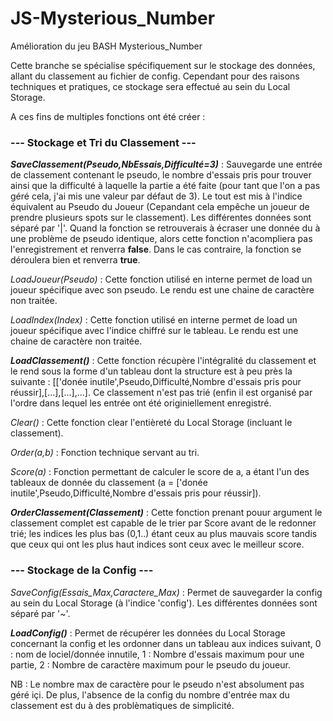 # JS-Mysterious_Number
Amélioration du jeu BASH Mysterious_Number

Cette branche se spécialise spécifiquement sur le stockage des données, allant du classement au fichier de config.
Cependant pour des raisons techniques et pratiques, ce stockage sera effectué au sein du Local Storage.

A ces fins de multiples fonctions ont été créer :



### --- Stockage et Tri du Classement ---

   ***SaveClassement(Pseudo,NbEssais,Difficulté=3)*** : Sauvegarde une entrée de classement contenant le pseudo, le nombre d'essais pris pour trouver ainsi que la difficulté à laquelle la partie a été faite (pour tant que l'on a pas géré cela, j'ai mis une valeur par défaut de 3). Le tout est mis à l'indice équivalent au Pseudo du Joueur (Cepandant cela empêche un joueur de prendre plusieurs spots sur le classement). Les différentes données sont séparé par '|'. Quand la fonction se retrouverais à écraser une donnée du à une problème de pseudo identique, alors cette fonction n'acompliera pas l'enregistrement et renverra **false**. Dans le cas contraire, la fonction se déroulera bien et renverra **true**.

   *LoadJoueur(Pseudo)* : Cette fonction utilisé en interne permet de load un joueur spécifique avec son pseudo. Le rendu est une chaine de caractère non traitée.

   *LoadIndex(Index)* : Cette fonction utilisé en interne permet de load un joueur spécifique avec l'indice chiffré sur le tableau. Le rendu est une chaine de caractère non traitée.

   ***LoadClassement()*** : Cette fonction récupère l'intégralité du classement et le rend sous la forme d'un tableau dont la structure est à peu près la suivante : [['donée inutile',Pseudo,Difficulté,Nombre d'essais pris pour réussir],[...],[...],...]. Ce classement n'est pas trié (enfin il est organisé par l'ordre dans lequel les entrée ont été originiellement enregistré.

   *Clear()* : Cette fonction clear l'entièreté du Local Storage (incluant le classement).

   *Order(a,b)* : Fonction technique servant au tri.

   *Score(a)* : Fonction permettant de calculer le score de a, a étant l'un des tableaux de donnée du classement (a = ['donée inutile',Pseudo,Difficulté,Nombre d'essais pris pour réussir]).

   ***OrderClassement(Classement)*** : Cette fonction prenant pouur argument le classement complet est capable de le trier par Score avant de le redonner trié; les indices les plus bas (0,1..) étant ceux au plus mauvais score tandis que ceux qui ont les plus haut indices sont ceux avec le meilleur score.

### --- Stockage de la Config ---

   *SaveConfig(Essais_Max,Caractere_Max)* : Permet de sauvegarder la config au sein du Local Storage (à l'indice 'config'). Les différentes données sont séparé par '~'.

   ***LoadConfig()*** : Permet de récupérer les données du Local Storage concernant la config et les ordonner dans un tableau aux indices suivant, 0 : nom de lociel/donnée innutile, 1 : Nombre d'essais maximum pour une partie, 2 : Nombre de caractère maximum pour le pseudo du joueur.



NB : Le nombre max de caractère pour le pseudo n'est absolument pas géré içi. De plus, l'absence de la config du nombre d'entrée max du classement est du à des problèmatiques de simplicité.
